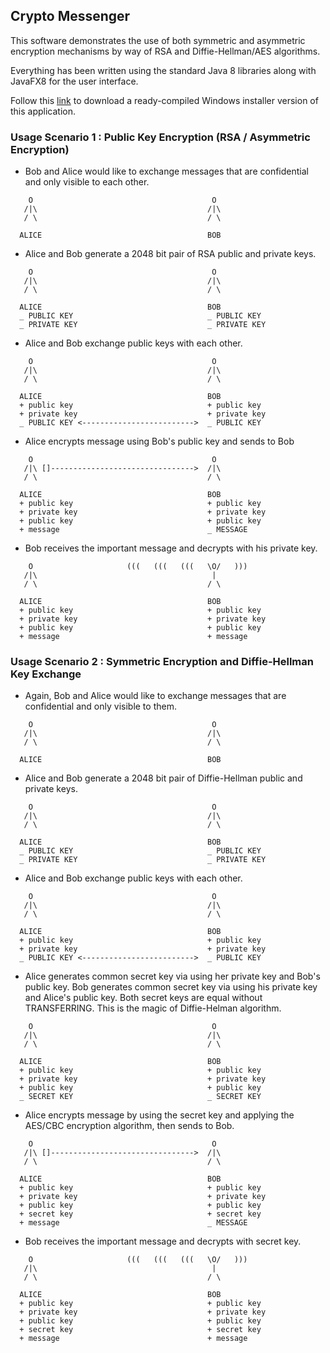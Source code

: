 ## Crypto Messenger
This software demonstrates the use of both symmetric and asymmetric encryption 
mechanisms by way of RSA and Diffie-Hellman/AES algorithms.

Everything has been written using the standard Java 8 libraries along with JavaFX8 for 
the user interface.
	
Follow this [link](/releases/download/1.0/Crypto.Messenger-1.0.exe) to download a ready-compiled Windows installer version of this application.

### Usage Scenario 1 : Public Key Encryption (RSA / Asymmetric Encryption)
- Bob and Alice would like to exchange messages that are confidential and only
visible to each other.
```
    O                                        O
   /|\                                      /|\
   / \                                      / \

  ALICE                                     BOB
```
- Alice and Bob generate a 2048 bit pair of RSA public and private keys.
```
    O                                        O
   /|\                                      /|\
   / \                                      / \

  ALICE                                     BOB
  _ PUBLIC KEY                              _ PUBLIC KEY
  _ PRIVATE KEY                             _ PRIVATE KEY
```
- Alice and Bob exchange public keys with each other.
```
    O                                        O
   /|\                                      /|\
   / \                                      / \

  ALICE                                     BOB
  + public key                              + public key
  + private key                             + private key
  _ PUBLIC KEY <------------------------->  _ PUBLIC KEY
```
- Alice encrypts message using Bob's public key and sends to Bob
```
    O                                        O
   /|\ []-------------------------------->  /|\
   / \                                      / \

  ALICE                                     BOB
  + public key                              + public key
  + private key                             + private key
  + public key                              + public key
  + message                                 _ MESSAGE
```
- Bob receives the important message and decrypts with his private key.
```
    O                     (((   (((   (((   \O/   )))
   /|\                                       |
   / \                                      / \

  ALICE                                     BOB
  + public key                              + public key
  + private key                             + private key
  + public key                              + public key
  + message                                 + message
```

### Usage Scenario 2 : Symmetric Encryption and Diffie-Hellman Key Exchange
- Again, Bob and Alice would like to exchange messages that are confidential and only
visible to them.
```
    O                                        O
   /|\                                      /|\
   / \                                      / \

  ALICE                                     BOB
```
- Alice and Bob generate a 2048 bit pair of Diffie-Hellman public and private keys.
```
    O                                        O
   /|\                                      /|\
   / \                                      / \

  ALICE                                     BOB
  _ PUBLIC KEY                              _ PUBLIC KEY
  _ PRIVATE KEY                             _ PRIVATE KEY
```
- Alice and Bob exchange public keys with each other.
```
    O                                        O
   /|\                                      /|\
   / \                                      / \

  ALICE                                     BOB
  + public key                              + public key
  + private key                             + private key
  _ PUBLIC KEY <------------------------->  _ PUBLIC KEY
```
- Alice generates common secret key via using her private key and Bob's public key. Bob generates common secret key via using his private key and Alice's public key. Both secret keys are equal without TRANSFERRING. This is the magic of Diffie-Helman algorithm.
```
    O                                        O
   /|\                                      /|\
   / \                                      / \

  ALICE                                     BOB
  + public key                              + public key
  + private key                             + private key
  + public key                              + public key
  _ SECRET KEY                              _ SECRET KEY
```
- Alice encrypts message by using the secret key and applying the AES/CBC encryption algorithm, then sends to Bob.
```
    O                                        O
   /|\ []-------------------------------->  /|\
   / \                                      / \

  ALICE                                     BOB
  + public key                              + public key
  + private key                             + private key
  + public key                              + public key
  + secret key                              + secret key
  + message                                 _ MESSAGE
```
- Bob receives the important message and decrypts with secret key.
```
    O                     (((   (((   (((   \O/   )))
   /|\                                       |
   / \                                      / \

  ALICE                                     BOB
  + public key                              + public key
  + private key                             + private key
  + public key                              + public key
  + secret key                              + secret key
  + message                                 + message
```
